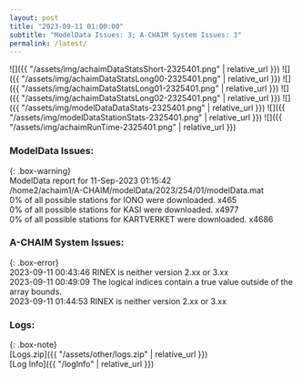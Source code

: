 ```yaml
---
layout: post
title: "2023-09-11 01:00:00"
subtitle: "ModelData Issues: 3; A-CHAIM System Issues: 3"
permalink: /latest/
---
```


![]({{ "/assets/img/achaimDataStatsShort-2325401.png" | relative_url }})
![]({{ "/assets/img/achaimDataStatsLong00-2325401.png" | relative_url }})
![]({{ "/assets/img/achaimDataStatsLong01-2325401.png" | relative_url }})
![]({{ "/assets/img/achaimDataStatsLong02-2325401.png" | relative_url }})
![]({{ "/assets/img/modelDataDataStats-2325401.png" | relative_url }})
![]({{ "/assets/img/modelDataStationStats-2325401.png" | relative_url }})
![]({{ "/assets/img/achaimRunTime-2325401.png" | relative_url }})


### ModelData Issues:  
  
{: .box-warning}  
 ModelData report for 11-Sep-2023 01:15:42   
 /home2/achaim1/A-CHAIM/modelData/2023/254/01/modelData.mat   
 0% of all possible stations for IONO were downloaded. x465   
 0% of all possible stations for KASI were downloaded. x4977   
 0% of all possible stations for KARTVERKET were downloaded. x4686   
  
### A-CHAIM System Issues:  
  
{: .box-error}  
2023-09-11 00:43:46 RINEX is neither version 2.xx or 3.xx  
2023-09-11 00:49:09 The logical indices contain a true value outside of the array bounds.  
2023-09-11 01:44:53 RINEX is neither version 2.xx or 3.xx  

### Logs:  
  
{: .box-note}  
[Logs.zip]({{ "/assets/other/logs.zip" | relative_url }})  
[Log Info]({{ "/logInfo" | relative_url }})  
